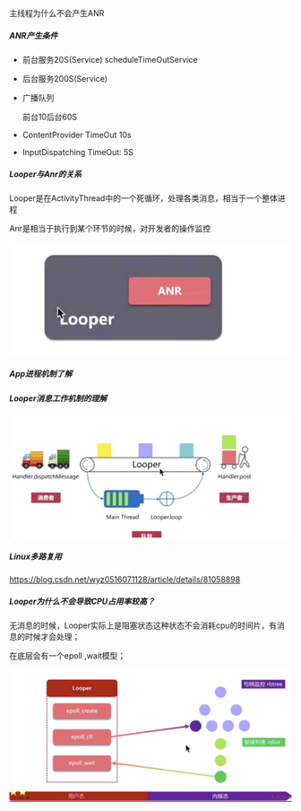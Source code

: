 主线程为什么不会产生ANR

##### ANR产生条件

- 前台服务20S(Service) scheduleTimeOutService 

- 后台服务200S(Service)

- 广播队列

  前台10后台60S

- ContentProvider TimeOut 10s

- InputDispatching TimeOut: 5S

##### Looper与Anr的关系

Looper是在ActivityThread中的一个死循环，处理各类消息，相当于一个整体进程

Anr是相当于执行到某个环节的时候，对开发者的操作监控

![image-20200415233111286](image-20200415233111286.png)

##### App进程机制了解





##### Looper消息工作机制的理解

![image-20200415233801659](image-20200415233801659.png)



##### Linux多路复用

https://blog.csdn.net/wyz0516071128/article/details/81058898



##### Looper为什么不会导致CPU占用率较高？

无消息的时候，Looper实际上是阻塞状态这种状态不会消耗cpu的时间片，有消息的时候才会处理；

在底层会有一个epoll ,wait模型；

![image-20200415233551113](image-20200415233551113.png)